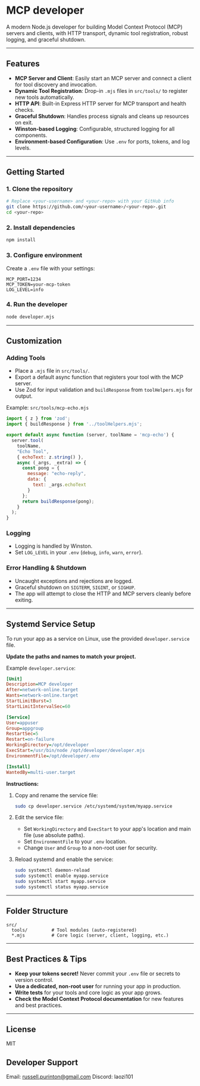 # MCP developer

A modern Node.js developer for building Model Context Protocol (MCP) servers and clients, with HTTP transport, dynamic tool registration, robust logging, and graceful shutdown.

---

## Features

- **MCP Server and Client**: Easily start an MCP server and connect a client for tool discovery and invocation.
- **Dynamic Tool Registration**: Drop-in `.mjs` files in `src/tools/` to register new tools automatically.
- **HTTP API**: Built-in Express HTTP server for MCP transport and health checks.
- **Graceful Shutdown**: Handles process signals and cleans up resources on exit.
- **Winston-based Logging**: Configurable, structured logging for all components.
- **Environment-based Configuration**: Use `.env` for ports, tokens, and log levels.

---

## Getting Started

### 1. Clone the repository

```sh
# Replace <your-username> and <your-repo> with your GitHub info
git clone https://github.com/<your-username>/<your-repo>.git
cd <your-repo>
```

### 2. Install dependencies

```sh
npm install
```

### 3. Configure environment

Create a `.env` file with your settings:

```env
MCP_PORT=1234
MCP_TOKEN=your-mcp-token
LOG_LEVEL=info
```

### 4. Run the developer

```sh
node developer.mjs
```

---

## Customization

### Adding Tools

- Place a `.mjs` file in `src/tools/`.
- Export a default async function that registers your tool with the MCP server.
- Use Zod for input validation and `buildResponse` from `toolHelpers.mjs` for output.

Example: `src/tools/mcp-echo.mjs`

```js
import { z } from 'zod';
import { buildResponse } from '../toolHelpers.mjs';

export default async function (server, toolName = 'mcp-echo') {
  server.tool(
    toolName,
    "Echo Tool",
    { echoText: z.string() },
    async (_args, _extra) => {
      const pong = {
        message: "echo-reply",
        data: {
          text: _args.echoText
        }
      };
      return buildResponse(pong);
    }
  );
}
```

### Logging

- Logging is handled by Winston.
- Set `LOG_LEVEL` in your `.env` (`debug`, `info`, `warn`, `error`).

### Error Handling & Shutdown

- Uncaught exceptions and rejections are logged.
- Graceful shutdown on `SIGTERM`, `SIGINT`, or `SIGHUP`.
- The app will attempt to close the HTTP and MCP servers cleanly before exiting.

---

## Systemd Service Setup

To run your app as a service on Linux, use the provided `developer.service` file.

**Update the paths and names to match your project.**

Example `developer.service`:

```ini
[Unit]
Description=MCP developer
After=network-online.target
Wants=network-online.target
StartLimitBurst=3
StartLimitIntervalSec=60

[Service]
User=appuser
Group=appgroup
RestartSec=5
Restart=on-failure
WorkingDirectory=/opt/developer
ExecStart=/usr/bin/node /opt/developer/developer.mjs
EnvironmentFile=/opt/developer/.env

[Install]
WantedBy=multi-user.target
```

**Instructions:**

1. Copy and rename the service file:

   ```sh
   sudo cp developer.service /etc/systemd/system/myapp.service
   ```

2. Edit the service file:
   - Set `WorkingDirectory` and `ExecStart` to your app's location and main file (use absolute paths).
   - Set `EnvironmentFile` to your `.env` location.
   - Change `User` and `Group` to a non-root user for security.

3. Reload systemd and enable the service:

   ```sh
   sudo systemctl daemon-reload
   sudo systemctl enable myapp.service
   sudo systemctl start myapp.service
   sudo systemctl status myapp.service
   ```

---

## Folder Structure

```text
src/
  tools/         # Tool modules (auto-registered)
  *.mjs          # Core logic (server, client, logging, etc.)
```

---

## Best Practices & Tips

- **Keep your tokens secret!** Never commit your `.env` file or secrets to version control.
- **Use a dedicated, non-root user** for running your app in production.
- **Write tests** for your tools and core logic as your app grows.
- **Check the Model Context Protocol documentation** for new features and best practices.

---

## License

MIT

## Developer Support

Email: <russell.purinton@gmail.com>
Discord: laozi101
